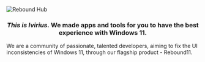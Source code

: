 ![Rebound Hub](https://github.com/user-attachments/assets/d3a0ac8e-f449-4475-9f51-aae1fdc0492e)

<h3 align="center"><em>This is Ivirius.</em> We made apps and tools for you to have the best experience with Windows 11.</h3>

We are a community of passionate, talented developers, aiming to fix the UI inconsistencies of Windows 11, through our flagship product - Rebound11.
